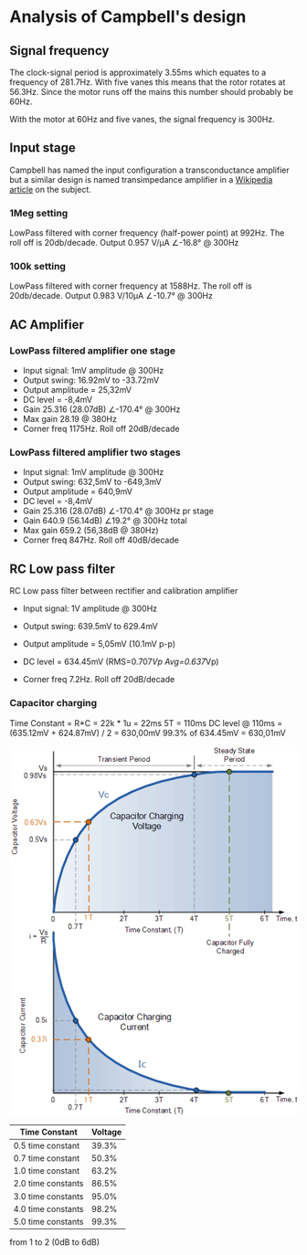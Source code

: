 # Analysis of Campbell's design
## Signal frequency
The clock-signal period is approximately 3.55ms which equates to a frequency of 281.7Hz. With five vanes this means that the rotor rotates at 56.3Hz. Since the motor runs off the mains this number should probably be 60Hz.

With the motor at 60Hz and five vanes, the signal frequency is 300Hz.

## Input stage
Campbell has named the input configuration a transconductance amplifier but a similar design is named transimpedance amplifier in a [Wikipedia article](https://en.wikipedia.org/wiki/Transimpedance_amplifier) on the subject.

### 1Meg setting
LowPass filtered with corner frequency (half-power point) at 992Hz. The roll off is 20db/decade.
Output 0.957 V/μA ∠-16.8° @ 300Hz

### 100k setting
LowPass filtered with corner frequency at 1588Hz. The roll off is 20db/decade.
Output 0.983 V/10μA ∠-10.7° @ 300Hz

## AC Amplifier
### LowPass filtered amplifier one stage
* Input signal: 1mV amplitude @ 300Hz
* Output swing: 16.92mV to -33.72mV
* Output amplitude = 25,32mV
* DC level = -8,4mV
* Gain 25.316 (28.07dB) ∠-170.4° @ 300Hz
* Max gain 28.19 @ 380Hz
* Corner freq 1175Hz. Roll off 20dB/decade

### LowPass filtered amplifier two stages
* Input signal: 1mV amplitude @ 300Hz
* Output swing: 632,5mV to -649,3mV
* Output amplitude = 640,9mV
* DC level = -8,4mV
* Gain 25.316 (28.07dB) ∠-170.4° @ 300Hz pr stage
* Gain 640.9 (56.14dB) ∠19.2° @ 300Hz total
* Max gain 659.2 (56,38dB @ 380Hz)
* Corner freq 847Hz. Roll off 40dB/decade

## RC Low pass filter
RC Low pass filter between rectifier and calibration amplifier
* Input signal: 1V amplitude @ 300Hz
* Output swing: 639.5mV to 629.4mV
* Output amplitude = 5,05mV (10.1mV p-p)
* DC level = 634.45mV  (RMS=0.707*Vp Avg=0.637*Vp)

* Corner freq 7.2Hz. Roll off 20dB/decade

### Capacitor charging
Time Constant = R*C = 22k * 1u = 22ms
5T = 110ms
DC level  @ 110ms = (635.12mV + 624.87mV) / 2 = 630,00mV
99.3% of 634.45mV = 630,01mV

![RC charging](rc2.gif)

| Time Constant       | Voltage  |
|---------------------|----------|
| 0.5 time constant   | 39.3%    |
| 0.7 time constant   | 50.3%    |
| 1.0 time constant   | 63.2%    |
| 2.0 time constants  | 86.5%    |
| 3.0 time constants  | 95.0%    |
| 4.0 time constants  | 98.2%    |
| 5.0 time constants  | 99.3%    |




from 1 to 2 (0dB to 6dB)            
